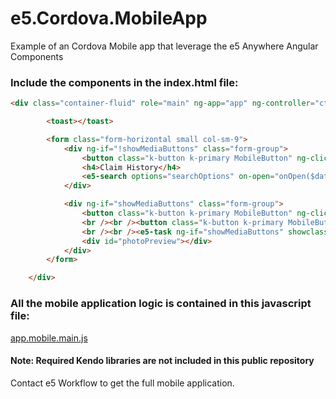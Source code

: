 # e5.Cordova.MobileApp
Example of an Cordova Mobile app that leverage the e5 Anywhere Angular Components

### Include the components in the index.html file:
```html
<div class="container-fluid" role="main" ng-app="app" ng-controller="ctrl">

        <toast></toast>

        <form class="form-horizontal small col-sm-9">
            <div ng-if="!showMediaButtons" class="form-group">
                <button class="k-button k-primary MobileButton" ng-click="onCreateWorkItem()"><span class="buttonIcon fa fa-chevron-circle-right"></span>Create New Claim</button>
                <h4>Claim History</h4>
                <e5-search options="searchOptions" on-open="onOpen($data)" on-attachment="onAttachment($data)"></e5-search>
            </div>

            <div ng-if="showMediaButtons" class="form-group">
                <button class="k-button k-primary MobileButton" ng-click="capturePhoto();"><span class="buttonIcon fa fa-camera-retro"></span><span class="buttonText">Take a Photo</span></button>
                <br /><br /><button class="k-button k-primary MobileButton" ng-click="getPhotoFromLibrary();"><span class="buttonIcon fa fa-paperclip"></span><span class="buttonText">Add Photo from Library</span></button>
                <br /><br /><e5-task ng-if="showMediaButtons" showclassification="false"></e5-task>
                <div id="photoPreview"></div>
            </div>
        </form>

    </div>
```

### All the mobile application logic is contained in this javascript file:
[app.mobile.main.js](../master/www/app.mobile.main.js)

#### Note: Required Kendo libraries are not included in this public repository
Contact e5 Workflow to get the full mobile application.

